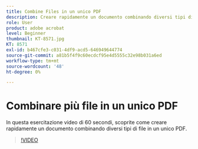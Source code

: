 ```yaml
---
title: Combine Files in un unico PDF
description: Creare rapidamente un documento combinando diversi tipi di file in un unico PDF
role: User
product: adobe acrobat
level: Beginner
thumbnail: KT-8571.jpg
KT: 8571
exl-id: b467cfe3-c031-4df9-acd5-646949644774
source-git-commit: a81b5f4f9c60ecdcf95e4d5555c32e98b031a6ed
workflow-type: tm+mt
source-wordcount: '48'
ht-degree: 0%

---
```


# Combinare più file in un unico PDF

In questa esercitazione video di 60 secondi, scoprite come creare rapidamente un documento combinando diversi tipi di file in un unico PDF.

>[!VIDEO](https://video.tv.adobe.com/v/336361?hidetitle=true)
